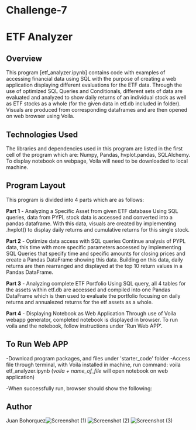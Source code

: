 # Challenge-7
# ETF Analyzer

## Overview
This program [etf_analyzer.ipynb] contains code with examples of accessing financial data using SQL with the purpose of creating a web application displaying different evaluations for the ETF data. Through the use of optimized SQL Queries and Conditionals, different sets of data are evaluated and analyzed to show daily returns of an individual stock as well as ETF stocks as a whole (for the given data in etf.db included in folder). Visuals are produced from corresponding dataframes and are then opened on web browser using Voila.

## Technologies Used
The libraries and dependencies used in this program are listed in the first cell of the program which are: Numpy, Pandas, hvplot.pandas, SQLAlchemy. To display notebook on webpage, Voila will need to be downloaded to local machine. 

## Program Layout
This program is divided into 4 parts which are as follows:

**Part 1** - Analyzing a Specific Asset from given ETF database
            Using SQL queries, data from PYPL stock data is accessed and converted into a pandas dataframe. With this data, visuals are created by implementing .hvplot() to 
            display daily returns and cumulative returns for this single stock.
            
**Part 2** - Optimize data access with SQL queries
            Continue analysis of PYPL data, this time with more specific parameters accessed by implementing SQL Queries that specify time and specific amounts for closing
            prices and create a Pandas DataFrame showing this data. Building on this data, daily returns are then rearranged and displayed at the top 10 return values in a 
            Pandas DataFrame.
            
**Part 3** - Analyzing complete ETF Portfolio
            Using SQL query, all 4 tables for the assets within etf.db are accessed and compiled into one Pandas DataFrame which is then used to evaluate the portfolio focusing 
            on daily returns and annualezed returns for the etf assets as a whole.

**Part 4** - Displaying Notebook as Web Application
            Through use of Voila webapp generator, completed notebook is displayed in browser. To run voila and the notebook, follow instructions under 'Run Web APP'.

## To Run Web APP
-Download program packages, and files under 'starter_code' folder
-Access file through terminal, with Voila installed in machine, run command: voila etf_analyzer.ipynb (*voila + name_of_file* will open notebook on web application)

-When successfully run, browser should show the following:



## Author
Juan Bohorquez![Screenshot (1)](https://user-images.githubusercontent.com/101238359/179846435-bf854258-a465-4194-9184-d1a6c303b6e2.png)
![Screenshot (2)](https://user-images.githubusercontent.com/101238359/179846453-98925da2-c20e-421d-85eb-3db14ddc9bc5.png)
![Screenshot (3)](https://user-images.githubusercontent.com/101238359/179846467-e2dd3762-3e3a-4907-9395-8600ed343bbe.png)
